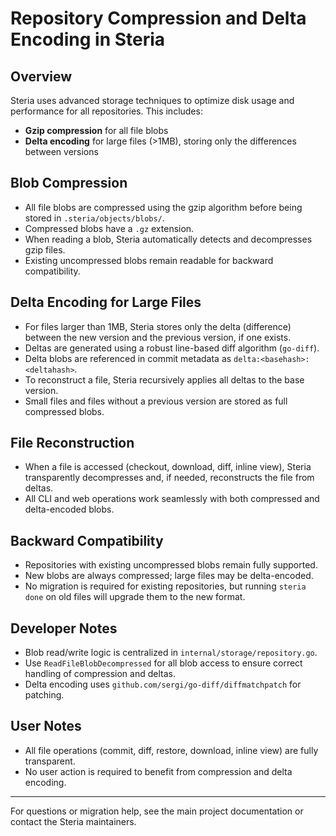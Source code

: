 # Repository Compression and Delta Encoding in Steria

## Overview
Steria uses advanced storage techniques to optimize disk usage and performance for all repositories. This includes:
- **Gzip compression** for all file blobs
- **Delta encoding** for large files (>1MB), storing only the differences between versions

## Blob Compression
- All file blobs are compressed using the gzip algorithm before being stored in `.steria/objects/blobs/`.
- Compressed blobs have a `.gz` extension.
- When reading a blob, Steria automatically detects and decompresses gzip files.
- Existing uncompressed blobs remain readable for backward compatibility.

## Delta Encoding for Large Files
- For files larger than 1MB, Steria stores only the delta (difference) between the new version and the previous version, if one exists.
- Deltas are generated using a robust line-based diff algorithm (`go-diff`).
- Delta blobs are referenced in commit metadata as `delta:<basehash>:<deltahash>`.
- To reconstruct a file, Steria recursively applies all deltas to the base version.
- Small files and files without a previous version are stored as full compressed blobs.

## File Reconstruction
- When a file is accessed (checkout, download, diff, inline view), Steria transparently decompresses and, if needed, reconstructs the file from deltas.
- All CLI and web operations work seamlessly with both compressed and delta-encoded blobs.

## Backward Compatibility
- Repositories with existing uncompressed blobs remain fully supported.
- New blobs are always compressed; large files may be delta-encoded.
- No migration is required for existing repositories, but running `steria done` on old files will upgrade them to the new format.

## Developer Notes
- Blob read/write logic is centralized in `internal/storage/repository.go`.
- Use `ReadFileBlobDecompressed` for all blob access to ensure correct handling of compression and deltas.
- Delta encoding uses `github.com/sergi/go-diff/diffmatchpatch` for patching.

## User Notes
- All file operations (commit, diff, restore, download, inline view) are fully transparent.
- No user action is required to benefit from compression and delta encoding.

---
For questions or migration help, see the main project documentation or contact the Steria maintainers. 